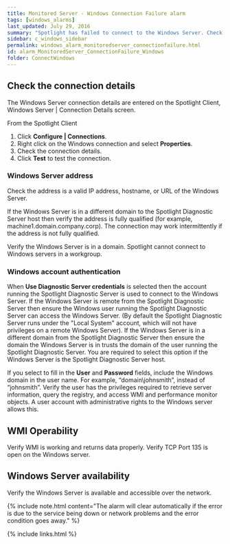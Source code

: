 ```yaml
---
title: ﻿Monitored Server - Windows Connection Failure alarm
tags: [windows_alarms]
last_updated: July 29, 2016
summary: "Spotlight has failed to connect to the Windows Server. Check the Windows Server address and Windows account authentication."
sidebar: c_windows_sidebar
permalink: windows_alarm_monitoredserver_connectionfailure.html
id: alarm_MonitoredServer_ConnectionFailure_Windows
folder: ConnectWindows
---
```




## Check the connection details

The Windows Server connection details are entered on the Spotlight Client, Windows Server \| Connection Details screen.

From the Spotlight Client

1.  Click **Configure \| Connections**.
2.  Right click on the Windows connection and select **Properties**.
3.  Check the connection details.
4.  Click **Test** to test the connection.



### Windows Server address

Check the address is a valid IP address, hostname, or URL of the Windows Server.

If the Windows Server is in a different domain to the Spotlight Diagnostic Server host then verify the address is fully qualified  (for example, machine1.domain.company.corp). The connection may work intermittently if the address is not fully qualified.

Verify the Windows Server is in a domain. Spotlight cannot connect to Windows servers in a workgroup.


### Windows account authentication

When **Use Diagnostic Server credentials** is selected then the account running the Spotlight Diagnostic Server is used to connect to the Windows Server. If the Windows Server is remote from the Spotlight Diagnostic Server then ensure the Windows user running the Spotlight Diagnostic Server can access the Windows Server. (By default the Spotlight Diagnostic Server runs under the "Local System" account, which will not have privileges on a remote Windows Server). If the Windows Server is in a different domain from the Spotlight Diagnostic Server then ensure the domain the Windows Server is in trusts the domain of the user running the Spotlight Diagnostic Server. You are required to select this option if the Windows Server is the Spotlight Diagnostic Server host.

If you select to fill in the **User** and **Password** fields, include the Windows domain in the user name. For example, “domain\\johnsmith”, instead of “johnsmith”. Verify the user has the privileges required to retrieve server information, query the registry, and access WMI and performance monitor objects. A user account with administrative rights to the Windows server allows this.

## WMI Operability

Verify WMI is working and returns data properly. Verify TCP Port 135 is open on the Windows server.

## Windows Server availability

Verify the Windows Server is available and accessible over the network.

{% include note.html content="The alarm will clear automatically if the error is due to the service being down or network problems and the error condition goes away." %}

{% include links.html %}
